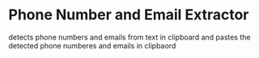 # Phone Number and Email Extractor
detects phone numbers and emails from text in clipboard and pastes the detected phone numberes and emails in clipbaord
